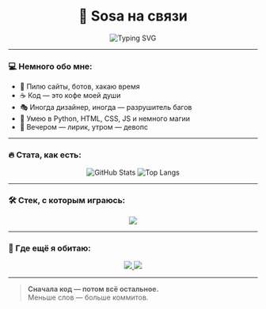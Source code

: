 <h1 align="center">🧠 Sosa на связи</h1>
<p align="center">
  <p align="center">
  <img src="https://readme-typing-svg.vercel.app?font=Fira+Code&size=24&duration=3000&pause=1000&color=F772D1&center=true&vCenter=true&multiline=true&width=500&lines=Пишу+ботов,+хакаю+время+🧠;" alt="Typing SVG" />
</p>



---




### 💻 Немного обо мне:

- 🔧 Пилю сайты, ботов, хакаю время  
- ☕ Код — это кофе моей души  
- 🎭 Иногда дизайнер, иногда — разрушитель багов  
- 🧠 Умею в Python, HTML, CSS, JS и немного магии  
- 🎸 Вечером — лирик, утром — девопс

---

### 🔥 Стата, как есть:

<p align="center">
  <p align="center">
  <img src="https://github-readme-stats.vercel.app/api?username=sosa132&show_icons=true&theme=tokyonight" alt="GitHub Stats" />
  <img src="https://github-readme-stats.vercel.app/api/top-langs/?username=sosa132&layout=compact&theme=tokyonight&langs_count=8" alt="Top Langs" />
</p>

---

### 🛠️ Стек, с которым играюсь:

<p align="center">
  <img src="https://skillicons.dev/icons?i=html,css,js,ts,python,react,nodejs,express,figma,git,github,vscode,linux&theme=dark" />
</p>

---

### 📡 Где ещё я обитаю:

<p align="center">
  <a href="https://github.com/sosa132" target="_blank">
    <img src="https://img.shields.io/badge/GitHub-sosa132-333?style=for-the-badge&logo=github" />
  </a>
  <a href="https://sosa132.github.io/misueta/" target="_blank">
    <img src="https://img.shields.io/badge/Мой+сайт-Misueta-ff69b4?style=for-the-badge&logo=vercel" />
  </a>
</p>

---

> **Сначала код — потом всё остальное.**  
> Меньше слов — больше коммитов.
